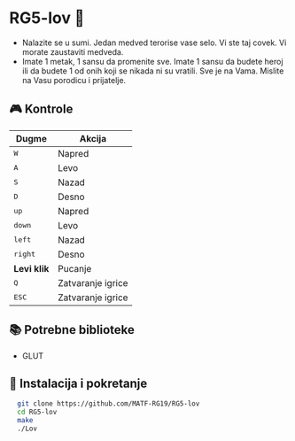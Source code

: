 # RG5-lov :bear:

- Nalazite se u sumi. Jedan medved terorise vase selo. Vi ste taj covek. Vi morate zaustaviti medveda.
- Imate 1 metak, 1 sansu da promenite sve. Imate 1 sansu da budete heroj ili da budete 1 od onih koji se nikada ni su vratili. Sve je na Vama. Mislite na Vasu porodicu i prijatelje.

## :video_game: Kontrole

| Dugme          | Akcija                         |
| -------------- | ------------------------------ |
| <kbd>W</kbd>   | Napred                         |
| <kbd>A</kbd>   | Levo                           |
| <kbd>S</kbd>   | Nazad                          |
| <kbd>D</kbd>   | Desno                          |
| <kbd>up</kbd>  | Napred                         |
| <kbd>down</kbd> | Levo                          |
| <kbd>left</kbd> | Nazad                         |
| <kbd>right</kbd>| Desno                         |
| **Levi klik**  | Pucanje                        |
| <kbd>Q</kbd> | Zatvaranje igrice                |
| <kbd>ESC</kbd> | Zatvaranje igrice              |

## :books: Potrebne biblioteke

- GLUT

## :hammer: Instalacija i pokretanje

```bash
  git clone https://github.com/MATF-RG19/RG5-lov
  cd RG5-lov
  make
  ./Lov
```
